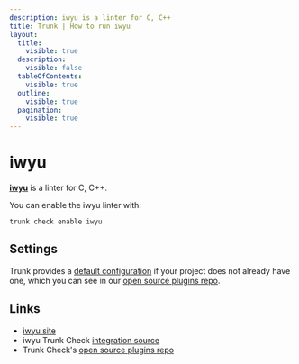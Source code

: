 ```yaml
---
description: iwyu is a linter for C, C++
title: Trunk | How to run iwyu
layout:
  title:
    visible: true
  description:
    visible: false
  tableOfContents:
    visible: true
  outline:
    visible: true
  pagination:
    visible: true
---
```


# iwyu

[**iwyu**](https://github.com/include-what-you-use/include-what-you-use#readme) is a linter for C, C++.

You can enable the iwyu linter with:

```shell
trunk check enable iwyu
```

## Settings



Trunk provides a [default configuration](https://github.com/trunk-io/plugins/tree/main/linters/iwyu) if your project does not already have one,
which you can see in our [open source plugins repo]().



## Links

* [iwyu site](https://github.com/include-what-you-use/include-what-you-use#readme)
* iwyu Trunk Check [integration source](https://github.com/trunk-io/plugins/tree/main/linters/iwyu)
* Trunk Check's [open source plugins repo](https://github.com/trunk-io/plugins/tree/main)
